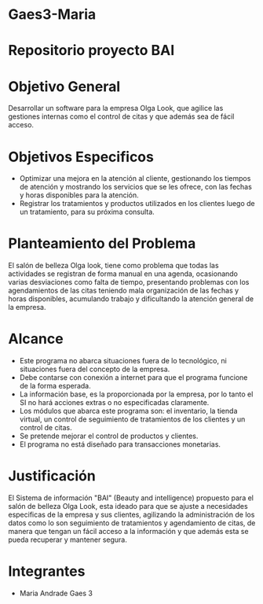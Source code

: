# Gaes3-Maria
# Repositorio proyecto BAI

# Objetivo General
Desarrollar un software para la empresa Olga Look, 
que agilice las gestiones internas como el control de citas y que además sea de fácil acceso.


# Objetivos Especificos
- Optimizar una mejora en la atención al cliente, gestionando los tiempos de atención y mostrando los servicios que se les ofrece, con las fechas y horas disponibles para la atención. 
- Registrar los tratamientos y productos utilizados en los clientes luego de un tratamiento, para su próxima consulta. 

# Planteamiento del Problema
El salón de belleza Olga look, tiene como problema que todas las actividades se registran de forma manual en una agenda, ocasionando varias desviaciones como falta de tiempo,  presentando problemas con los agendamientos de las citas teniendo mala organización de las fechas y horas disponibles, acumulando trabajo y dificultando la atención general de la empresa.

# Alcance
- Este programa no abarca situaciones fuera de lo tecnológico, ni situaciones fuera del concepto de la empresa.
- Debe contarse con conexión a internet para que el programa funcione de la forma esperada.
- La información base, es la proporcionada por la empresa, por lo tanto el SI no hará acciones extras o no especificadas claramente. 
- Los módulos que abarca este programa son: el inventario, la tienda virtual, un control de seguimiento de tratamientos de los clientes y un control de citas.
- Se pretende mejorar el control de productos y clientes.
- El programa no está diseñado para transacciones monetarias.


# Justificación
El Sistema de información  "BAI" (Beauty and intelligence) propuesto para el salón de belleza Olga Look, esta ideado para que se ajuste a necesidades especificas de la empresa y sus clientes, agilizando la administración de los datos como lo son  seguimiento de tratamientos y agendamiento de citas, de manera que tengan un fácil acceso a la información y que además esta se pueda recuperar y mantener segura.


# Integrantes
- Maria Andrade
Gaes 3 
